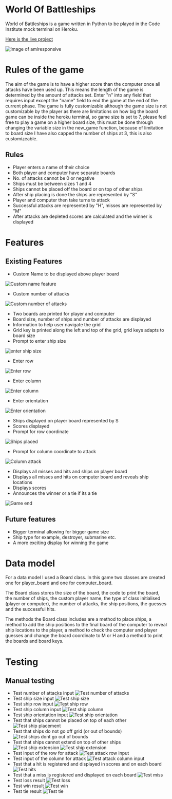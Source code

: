 # World Of Battleships

World of Battleships is a game written in Python to be played in the Code Institute
mock terminal on Heroku.

[Here is the live project](https://portfolio3rsrbai.herokuapp.com/)

![Image of amiresponsive](images/testing/am_i_responsive.png)

# Rules of the game

The aim of the game is to have a higher score than the computer
once all attacks have been used up. This means the length of the game is determined by the amount
of attacks set. Enter "n" into any field that requires input except the "name" field to end the game at the end of the 
current phase. The game is fully customizable although the game size is not 
customizable by the player as there are limitations on how big the board game can be inside the heroku 
terminal, so game size is set to 7, please feel free to play a game on a higher board size, this must be 
done through changing the variable size in the new_game function, because of limitation to board size I have also
capped the number of ships at 3, this is also customizeable.

## Rules

- Player enters a name of their choice
- Both player and computer have separate boards 
- No. of attacks cannot be 0 or negative
- Ships must be between sizes 1 and 4
- Ships cannot be placed off the board or on top of other ships
- After ship placing is done the ships are represented by "S"
- Player and computer then take turns to attack
- Successful attacks are represented by "H", misses are represented by "M" 
- After attacks are depleted scores are calculated and the winner is displayed

# Features

## Existing Features

- Custom Name to be displayed above player board

![Custom name feature](images/features/feature_name.png)

- Custom number of attacks

![Custom number of attacks](images/features/feature_attacks.png)

- Two boards are printed for player and computer
- Board size, number of ships and number of attacks are displayed
- Information to help user navigate the grid
- Grid key is printed along the left and top of the grid, grid keys adapts to board size
- Prompt to enter ship size

![enter ship size](images/features/feature_set_ships.png)

- Enter row 

![Enter row](images/features/feature_row.png)

- Enter column

![Enter column](images/features/feature_column.png)

- Enter orientation

![Enter orientation](images/features/feature_orientation.png)
- Ships displayed on player board represented by S
- Scores displayed
- Prompt for row coordinate

![Ships placed](images/features/feature_ship_placed.png)

- Prompt for column coordinate to attack

![Column attack](images/features/feature_attack.png)

- Displays all misses and hits and ships on player board
- Displays all misses and hits on computer board and reveals ship locations
- Displays scores
- Announces the winner or a tie if its a tie

![Game end](images/features/feature_end.png)

## Future features

- Bigger terminal allowing for bigger game size
- Ship type for example, destroyer, submarine etc.
- A more exciting display for winning the game

# Data model

For a data model I used a Board class. In this game two classes are created one for player_board
and one for computer_board. 

The Board class stores the size of the board, the code to print the board, the number of ships, the 
custom player name, the type of class initialised (player or computer), the number of attacks, the ship positions,
the guesses and the successful hits. 

The methods the Board class includes are a method to place ships, a method to add the ship positions to the final board
of the computer to reveal ship locations to the player, a method to check the computer and player guesses and change the board coordinate to M or H and a method to print the boards and board keys.

# Testing

## Manual testing

- Test number of attacks input
![Test number of  attacks](images/testing/test_attacks1.png)
- Test ship size input
![Test ship size](images/testing/test_val_ship_size.png)
- Test ship row input
![Test ship row](images/testing/test_val_ship_row.png)
- Test ship column input
![Test ship column](images/testing/test_val_ship_column.png)
- Test ship orientation input
![Test ship orientation](images/testing/test_val_ship_orientation.png)
- Test that ships cannot be placed on top of each other
![Test ship placement](images/testing/test_ship_placement.png)
- Test that ships do not go off grid (or out of bounds)
![Test ships dont go out of bounds](images/testing/test_ship_bounds.png)
- Test that ships cannot extend on top of other ships
![Test ship extension](images/testing/test_ship_extension2.png)
![Test ship extension](images/testing/test_ship_extension1.png)
- Test input of the row for attack
![Test attack row input](images/testing/test_val_row_attack.png)
- Test input of the column for attack
![Test attack column input](images/testing/test_val_column_attack.png)
- Test that a hit is registered and displayed in scores and on each board
![Test hits](images/testing/test_hit.png)
- Test that a miss is registered and displayed on each board
![Test miss](images/testing/test_miss.png)
- Test loss result
![Test loss](images/testing/test_loss.png)
- Test win result
![Test win](images/testing/test_win.png)
- Test tie result
![Test tie](images/testing/test_tie.png)

